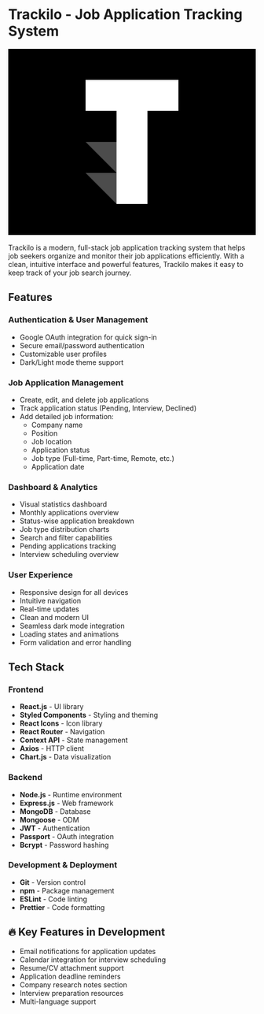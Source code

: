 # Trackilo - Job Application Tracking System

![Trackilo Logo](./client/src/assets/images/logo.svg)

Trackilo is a modern, full-stack job application tracking system that helps job seekers organize and monitor their job applications efficiently. With a clean, intuitive interface and powerful features, Trackilo makes it easy to keep track of your job search journey.

## Features

### Authentication & User Management
- Google OAuth integration for quick sign-in
- Secure email/password authentication
- Customizable user profiles
- Dark/Light mode theme support

### Job Application Management
- Create, edit, and delete job applications
- Track application status (Pending, Interview, Declined)
- Add detailed job information:
  - Company name
  - Position
  - Job location
  - Application status
  - Job type (Full-time, Part-time, Remote, etc.)
  - Application date

### Dashboard & Analytics
- Visual statistics dashboard
- Monthly applications overview
- Status-wise application breakdown
- Job type distribution charts
- Search and filter capabilities
- Pending applications tracking
- Interview scheduling overview

### User Experience
- Responsive design for all devices
- Intuitive navigation
- Real-time updates
- Clean and modern UI
- Seamless dark mode integration
- Loading states and animations
- Form validation and error handling

## Tech Stack

### Frontend
- **React.js** - UI library
- **Styled Components** - Styling and theming
- **React Icons** - Icon library
- **React Router** - Navigation
- **Context API** - State management
- **Axios** - HTTP client
- **Chart.js** - Data visualization

### Backend
- **Node.js** - Runtime environment
- **Express.js** - Web framework
- **MongoDB** - Database
- **Mongoose** - ODM
- **JWT** - Authentication
- **Passport** - OAuth integration
- **Bcrypt** - Password hashing

### Development & Deployment
- **Git** - Version control
- **npm** - Package management
- **ESLint** - Code linting
- **Prettier** - Code formatting

## 🔥 Key Features in Development

- Email notifications for application updates
- Calendar integration for interview scheduling
- Resume/CV attachment support
- Application deadline reminders
- Company research notes section
- Interview preparation resources
- Multi-language support